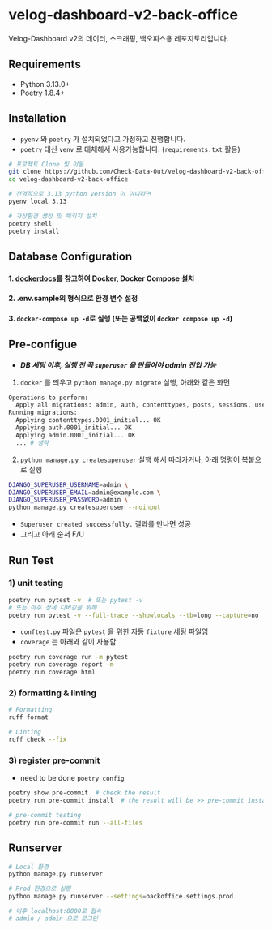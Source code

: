 # velog-dashboard-v2-back-office

Velog-Dashboard v2의 데이터, 스크래핑, 백오피스용 레포지토리입니다.

## Requirements

- Python 3.13.0+
- Poetry 1.8.4+

## Installation

- `pyenv` 와 `poetry` 가 설치되었다고 가정하고 진행합니다.
- `poetry` 대신 `venv` 로 대체해서 사용가능합니다. (`requirements.txt` 활용)

```bash
# 프로젝트 Clone 및 이동
git clone https://github.com/Check-Data-Out/velog-dashboard-v2-back-office.git
cd velog-dashboard-v2-back-office

# 전역적으로 3.13 python version 이 아니라면
pyenv local 3.13

# 가상환경 생성 및 패키지 설치
poetry shell
poetry install
```

## Database Configuration

#### 1. [dockerdocs](https://docs.docker.com/get-started/)를 참고하여 Docker, Docker Compose 설치

#### 2. .env.sample의 형식으로 환경 변수 설정

#### 3. `docker-compose up -d`로 실행 (또는 공백없이 `docker compose up -d`)

## Pre-configue

- **_DB 세팅 이후, 실행 전 꼭 `superuser` 을 만들어야 admin 진입 가능_**

1. `docker` 를 띄우고 `python manage.py migrate` 실행, 아래와 같은 화면

```bash
Operations to perform:
  Apply all migrations: admin, auth, contenttypes, posts, sessions, users
Running migrations:
  Applying contenttypes.0001_initial... OK
  Applying auth.0001_initial... OK
  Applying admin.0001_initial... OK
  ... # 생략
```

2. `python manage.py createsuperuser` 실행 해서 따라가거나, 아래 명령어 복붙으로 실행

```bash
DJANGO_SUPERUSER_USERNAME=admin \
DJANGO_SUPERUSER_EMAIL=admin@example.com \
DJANGO_SUPERUSER_PASSWORD=admin \
python manage.py createsuperuser --noinput
```

- `Superuser created successfully.` 결과를 만나면 성공
- 그리고 아래 순서 F/U

## Run Test

### 1) unit testing

```bash
poetry run pytest -v  # 또는 pytest -v
# 또는 아주 상세 디버깅을 위해
poetry run pytest -v --full-trace --showlocals --tb=long --capture=no  # 또는 pytest 이후부터 쭉
```

- `conftest.py` 파일은 `pytest` 을 위한 자동 `fixture` 세팅 파일임
- `coverage` 는 아래와 같이 사용함

```bash
poetry run coverage run -m pytest
poetry run coverage report -m
poetry run coverage html
```

### 2) formatting & linting

```bash
# Formatting
ruff format

# Linting
ruff check --fix
```

### 3) register pre-commit

- need to be done `poetry config`

```bash
poetry show pre-commit  # check the result
poetry run pre-commit install  # the result will be >> pre-commit installed at .git/hooks/pre-commit

# pre-commit testing
poetry run pre-commit run --all-files
```

## Runserver

```bash
# Local 환경
python manage.py runserver

# Prod 환경으로 실행
python manage.py runserver --settings=backoffice.settings.prod

# 이후 localhost:8000로 접속
# admin / admin 으로 로그인
```
